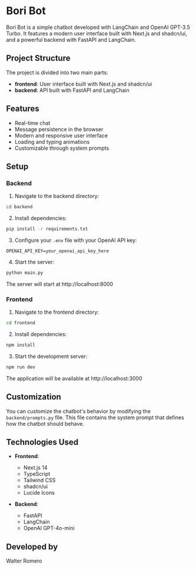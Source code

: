 # Bori Bot

Bori Bot is a simple chatbot developed with LangChain and OpenAI GPT-3.5 Turbo. It features a modern user interface built with Next.js and shadcn/ui, and a powerful backend with FastAPI and LangChain.

## Project Structure

The project is divided into two main parts:

- **frontend**: User interface built with Next.js and shadcn/ui
- **backend**: API built with FastAPI and LangChain

## Features

- Real-time chat
- Message persistence in the browser
- Modern and responsive user interface
- Loading and typing animations
- Customizable through system prompts

## Setup

### Backend

1. Navigate to the backend directory:
```bash
cd backend
```

2. Install dependencies:
```bash
pip install -r requirements.txt
```

3. Configure your `.env` file with your OpenAI API key:
```
OPENAI_API_KEY=your_openai_api_key_here
```

4. Start the server:
```bash
python main.py
```

The server will start at http://localhost:8000

### Frontend

1. Navigate to the frontend directory:
```bash
cd frontend
```

2. Install dependencies:
```bash
npm install
```

3. Start the development server:
```bash
npm run dev
```

The application will be available at http://localhost:3000

## Customization

You can customize the chatbot's behavior by modifying the `backend/prompts.py` file. This file contains the system prompt that defines how the chatbot should behave.

## Technologies Used

- **Frontend**:
  - Next.js 14
  - TypeScript
  - Tailwind CSS
  - shadcn/ui
  - Lucide Icons

- **Backend**:
  - FastAPI
  - LangChain
  - OpenAI GPT-4o-mini

## Developed by

Walter Romero 
